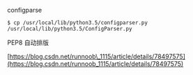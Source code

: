 configparse

```
$ cp /usr/local/lib/python3.5/configparser.py /usr/local/lib/python3.5/ConfigParser.py
```

PEP8 自动排版

[https://blog.csdn.net/runnoob\_1115/article/details/78497575](https://blog.csdn.net/runnoob_1115/article/details/78497575)

